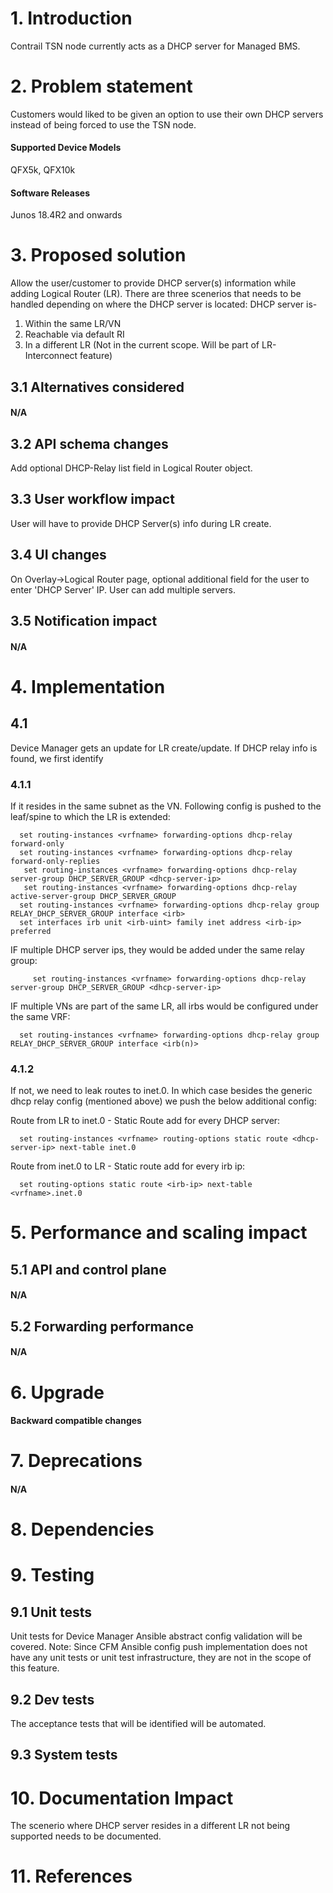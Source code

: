 # 1. Introduction
Contrail TSN node currently acts as a DHCP server for Managed BMS. 

# 2. Problem statement
Customers would liked to be given an option to use their own DHCP servers instead of being forced to use the TSN node.

#### Supported Device Models
QFX5k, QFX10k

#### Software Releases
Junos 18.4R2 and onwards

# 3. Proposed solution
Allow the user/customer to provide DHCP server(s) information while adding Logical Router (LR). 
There are three scenerios that needs to be handled depending on where the DHCP server is located:
DHCP server is- 

1. Within the same LR/VN
2. Reachable via default RI
3. In a different LR (Not in the current scope. Will be part of LR-Interconnect feature)

## 3.1 Alternatives considered
#### N/A

## 3.2 API schema changes
Add optional DHCP-Relay list field in Logical Router object. 

## 3.3 User workflow impact
User will have to provide DHCP Server(s) info during LR create.

## 3.4 UI changes
On Overlay->Logical Router page,  optional additional field for the user to enter 'DHCP Server' IP. 
User can add multiple servers. 

## 3.5 Notification impact
#### N/A

# 4. Implementation
## 4.1 
Device Manager gets an update for LR create/update. If DHCP relay info is found, we first identify

### 4.1.1
If it resides in the same subnet as the VN. Following config is pushed to the leaf/spine to which the LR is extended:
  ```
    set routing-instances <vrfname> forwarding-options dhcp-relay forward-only  
    set routing-instances <vrfname> forwarding-options dhcp-relay forward-only-replies 
     set routing-instances <vrfname> forwarding-options dhcp-relay server-group DHCP_SERVER_GROUP <dhcp-server-ip>
     set routing-instances <vrfname> forwarding-options dhcp-relay active-server-group DHCP_SERVER_GROUP
    set routing-instances <vrfname> forwarding-options dhcp-relay group RELAY_DHCP_SERVER_GROUP interface <irb>
    set interfaces irb unit <irb-uint> family inet address <irb-ip> preferred
  ```
IF multiple DHCP server ips, they would be added under the same relay group:
  ```
     set routing-instances <vrfname> forwarding-options dhcp-relay server-group DHCP_SERVER_GROUP <dhcp-server-ip>
  ```

IF multiple VNs are part of the same LR, all irbs would be configured under the same VRF:
  ```
    set routing-instances <vrfname> forwarding-options dhcp-relay group RELAY_DHCP_SERVER_GROUP interface <irb(n)>
  ```

### 4.1.2
If not, we need to leak routes to inet.0. In which case besides the generic dhcp relay config (mentioned above) we push the below additional config:

Route from LR to inet.0 - 
  Static Route add for every DHCP server:
  ```
    set routing-instances <vrfname> routing-options static route <dhcp-server-ip> next-table inet.0
  ```
Route from inet.0 to LR - 
  Static route add for every irb ip:
  ```
    set routing-options static route <irb-ip> next-table <vrfname>.inet.0
  ```


# 5. Performance and scaling impact
## 5.1 API and control plane
#### N/A

## 5.2 Forwarding performance
#### N/A

# 6. Upgrade
#### Backward compatible changes

# 7. Deprecations
#### N/A

# 8. Dependencies


# 9. Testing
## 9.1 Unit tests
Unit tests for Device Manager Ansible abstract config validation will be covered.
Note:
Since CFM Ansible config push implementation does not have any unit tests or unit test infrastructure, they are not in the scope of this feature.

## 9.2 Dev tests
The acceptance tests that will be identified will be automated. 

## 9.3 System tests

# 10. Documentation Impact
The scenerio where DHCP server resides in a different LR not being supported needs to be documented.

# 11. References

